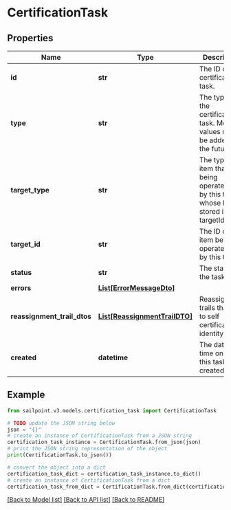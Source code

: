 # CertificationTask


## Properties

Name | Type | Description | Notes
------------ | ------------- | ------------- | -------------
**id** | **str** | The ID of the certification task. | [optional] 
**type** | **str** | The type of the certification task. More values may be added in the future. | [optional] 
**target_type** | **str** | The type of item that is being operated on by this task whose ID is stored in the targetId field. | [optional] 
**target_id** | **str** | The ID of the item being operated on by this task. | [optional] 
**status** | **str** | The status of the task. | [optional] 
**errors** | [**List[ErrorMessageDto]**](ErrorMessageDto.md) |  | [optional] 
**reassignment_trail_dtos** | [**List[ReassignmentTrailDTO]**](ReassignmentTrailDTO.md) | Reassignment trails that lead to self certification identity | [optional] 
**created** | **datetime** | The date and time on which this task was created. | [optional] 

## Example

```python
from sailpoint.v3.models.certification_task import CertificationTask

# TODO update the JSON string below
json = "{}"
# create an instance of CertificationTask from a JSON string
certification_task_instance = CertificationTask.from_json(json)
# print the JSON string representation of the object
print(CertificationTask.to_json())

# convert the object into a dict
certification_task_dict = certification_task_instance.to_dict()
# create an instance of CertificationTask from a dict
certification_task_from_dict = CertificationTask.from_dict(certification_task_dict)
```
[[Back to Model list]](../README.md#documentation-for-models) [[Back to API list]](../README.md#documentation-for-api-endpoints) [[Back to README]](../README.md)


